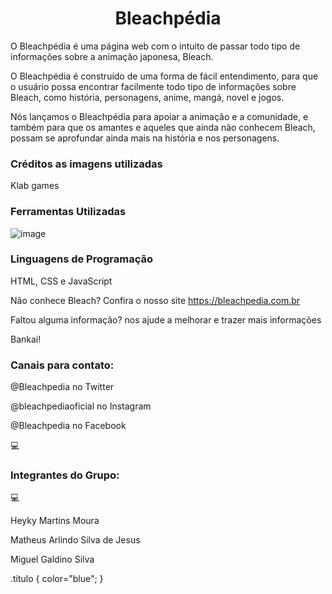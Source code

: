 <h1 align="center" class="titulo"> Bleachpédia </h1>

O Bleachpédia é uma página web com o intuito de passar todo tipo de informações sobre a animação japonesa, Bleach. 

O Bleachpédia é construído de uma forma de fácil entendimento, para que o usuário possa encontrar facilmente todo tipo de informações sobre Bleach, como história, personagens, anime, mangá, novel e jogos.

Nós lançamos o Bleachpédia para apoiar a animação e a comunidade, e também para que os amantes e aqueles que ainda não conhecem Bleach, possam se aprofundar ainda mais na história e nos personagens.

<h3>Créditos as imagens utilizadas</h3>

Klab games

<h3>Ferramentas Utilizadas</h3>

![image](https://github.com/HeykyM/Bleachpedia/assets/159034965/74b68c42-3207-4021-8a53-de6c61de2b99)

<h3>Linguagens de Programação</h3>

HTML, CSS e JavaScript

Não conhece Bleach? Confira o nosso site https://bleachpedia.com.br

Faltou alguma informação? nos ajude a melhorar e trazer mais informações

Bankai!

<h3>Canais para contato:</h3>

@Bleachpedia no Twitter

@bleachpediaoficial no Instagram

@Bleachpedia no Facebook 

💻<h3>Integrantes do Grupo:</h3>💻

Heyky Martins Moura

Matheus Arlindo Silva de Jesus

Miguel Galdino Silva

.titulo {
  color="blue";
  }
